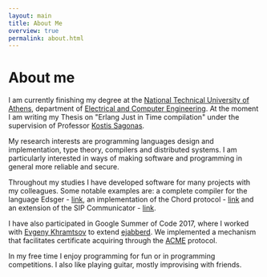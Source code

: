 ```yaml
---
layout: main
title: About Me
overview: true
permalink: about.html
---
```


# About me

I am currently finishing my degree at the [National Technical University of Athens](https://www.ntua.gr/en/), department of [Electrical and Computer Engineering](https://www.ece.ntua.gr/en). At the moment I am writing my Thesis on "Erlang Just in Time compilation" under the supervision of Professor [Kostis Sagonas](http://user.it.uu.se/~kostis/).

My research interests are programming languages design and implementation, type theory, compilers and distributed systems. I am particularly interested in ways of making software and programming in general more reliable and secure.

Throughout my studies I have developed software for many projects with my colleagues. Some notable examples are:  a complete compiler for the language Edsger - [link](https://github.com/angelhof/edsger_compiler), an implementation of the Chord protocol - [link](https://github.com/angelhof/chord-distributed-erlang) and an extension of the SIP Communicator - [link](https://github.com/angelhof/sip-project-extensions). 

I have also participated in Google Summer of Code 2017, where I worked with [Evgeny Khramtsov](https://github.com/zinid) to extend [ejabberd](https://github.com/processone/ejabberd). We implemented a mechanism that facilitates certificate acquiring through the [ACME](https://github.com/ietf-wg-acme/acme) protocol.

In my free time I enjoy programming for fun or in programming competitions. I also like playing guitar, mostly improvising with friends.
